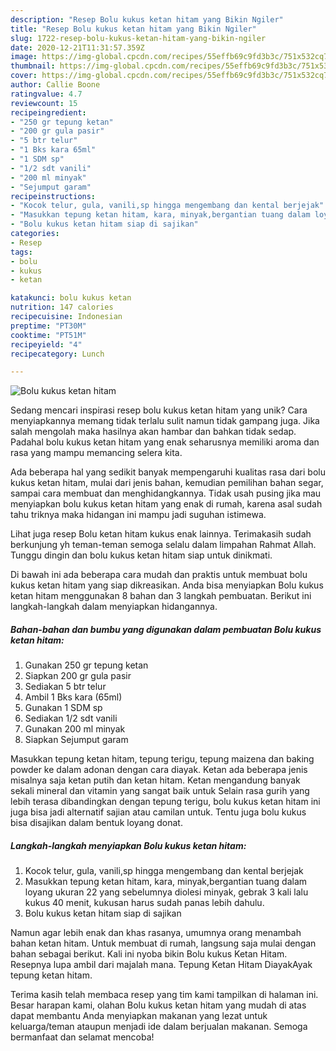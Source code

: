 ```yaml
---
description: "Resep Bolu kukus ketan hitam yang Bikin Ngiler"
title: "Resep Bolu kukus ketan hitam yang Bikin Ngiler"
slug: 1722-resep-bolu-kukus-ketan-hitam-yang-bikin-ngiler
date: 2020-12-21T11:31:57.359Z
image: https://img-global.cpcdn.com/recipes/55effb69c9fd3b3c/751x532cq70/bolu-kukus-ketan-hitam-foto-resep-utama.jpg
thumbnail: https://img-global.cpcdn.com/recipes/55effb69c9fd3b3c/751x532cq70/bolu-kukus-ketan-hitam-foto-resep-utama.jpg
cover: https://img-global.cpcdn.com/recipes/55effb69c9fd3b3c/751x532cq70/bolu-kukus-ketan-hitam-foto-resep-utama.jpg
author: Callie Boone
ratingvalue: 4.7
reviewcount: 15
recipeingredient:
- "250 gr tepung ketan"
- "200 gr gula pasir"
- "5 btr telur"
- "1 Bks kara 65ml"
- "1 SDM sp"
- "1/2 sdt vanili"
- "200 ml minyak"
- "Sejumput garam"
recipeinstructions:
- "Kocok telur, gula, vanili,sp hingga mengembang dan kental berjejak"
- "Masukkan tepung ketan hitam, kara, minyak,bergantian tuang dalam loyang ukuran 22 yang sebelumnya diolesi minyak, gebrak 3 kali lalu kukus 40 menit, kukusan harus sudah panas lebih dahulu."
- "Bolu kukus ketan hitam siap di sajikan"
categories:
- Resep
tags:
- bolu
- kukus
- ketan

katakunci: bolu kukus ketan 
nutrition: 147 calories
recipecuisine: Indonesian
preptime: "PT30M"
cooktime: "PT51M"
recipeyield: "4"
recipecategory: Lunch

---
```



![Bolu kukus ketan hitam](https://img-global.cpcdn.com/recipes/55effb69c9fd3b3c/751x532cq70/bolu-kukus-ketan-hitam-foto-resep-utama.jpg)

Sedang mencari inspirasi resep bolu kukus ketan hitam yang unik? Cara menyiapkannya memang tidak terlalu sulit namun tidak gampang juga. Jika salah mengolah maka hasilnya akan hambar dan bahkan tidak sedap. Padahal bolu kukus ketan hitam yang enak seharusnya memiliki aroma dan rasa yang mampu memancing selera kita.

Ada beberapa hal yang sedikit banyak mempengaruhi kualitas rasa dari bolu kukus ketan hitam, mulai dari jenis bahan, kemudian pemilihan bahan segar, sampai cara membuat dan menghidangkannya. Tidak usah pusing jika mau menyiapkan bolu kukus ketan hitam yang enak di rumah, karena asal sudah tahu triknya maka hidangan ini mampu jadi suguhan istimewa.

Lihat juga resep Bolu ketan hitam kukus enak lainnya. Terimakasih sudah berkunjung yh teman-teman semoga selalu dalam limpahan Rahmat Allah. Tunggu dingin dan bolu kukus ketan hitam siap untuk dinikmati.


Di bawah ini ada beberapa cara mudah dan praktis untuk membuat bolu kukus ketan hitam yang siap dikreasikan. Anda bisa menyiapkan Bolu kukus ketan hitam menggunakan 8 bahan dan 3 langkah pembuatan. Berikut ini langkah-langkah dalam menyiapkan hidangannya.

<!--inarticleads1-->

##### Bahan-bahan dan bumbu yang digunakan dalam pembuatan Bolu kukus ketan hitam:

1. Gunakan 250 gr tepung ketan
1. Siapkan 200 gr gula pasir
1. Sediakan 5 btr telur
1. Ambil 1 Bks kara (65ml)
1. Gunakan 1 SDM sp
1. Sediakan 1/2 sdt vanili
1. Gunakan 200 ml minyak
1. Siapkan Sejumput garam


Masukkan tepung ketan hitam, tepung terigu, tepung maizena dan baking powder ke dalam adonan dengan cara diayak. Ketan ada beberapa jenis misalnya saja ketan putih dan ketan hitam. Ketan mengandung banyak sekali mineral dan vitamin yang sangat baik untuk Selain rasa gurih yang lebih terasa dibandingkan dengan tepung terigu, bolu kukus ketan hitam ini juga bisa jadi alternatif sajian atau camilan untuk. Tentu juga bolu kukus bisa disajikan dalam bentuk loyang donat. 

<!--inarticleads2-->

##### Langkah-langkah menyiapkan Bolu kukus ketan hitam:

1. Kocok telur, gula, vanili,sp hingga mengembang dan kental berjejak
1. Masukkan tepung ketan hitam, kara, minyak,bergantian tuang dalam loyang ukuran 22 yang sebelumnya diolesi minyak, gebrak 3 kali lalu kukus 40 menit, kukusan harus sudah panas lebih dahulu.
1. Bolu kukus ketan hitam siap di sajikan


Namun agar lebih enak dan khas rasanya, umumnya orang menambah bahan ketan hitam. Untuk membuat di rumah, langsung saja mulai dengan bahan sebagai berikut. Kali ini nyoba bikin Bolu kukus Ketan Hitam. Resepnya lupa ambil dari majalah mana. Tepung Ketan Hitam DiayakAyak tepung ketan hitam. 

Terima kasih telah membaca resep yang tim kami tampilkan di halaman ini. Besar harapan kami, olahan Bolu kukus ketan hitam yang mudah di atas dapat membantu Anda menyiapkan makanan yang lezat untuk keluarga/teman ataupun menjadi ide dalam berjualan makanan. Semoga bermanfaat dan selamat mencoba!
